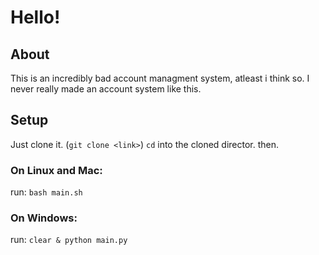 # Hello!
## About
This is an incredibly bad account managment system, atleast i think so. I never really made an account system like this.
## Setup
Just clone it. (`git clone <link>`)
`cd` into the cloned director.
then.
### On Linux and Mac:
run:
`bash main.sh`
### On Windows:
run:
`clear & python main.py`
